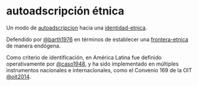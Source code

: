 # autoadscripción étnica

Un modo de [autoadscripcion](autoadscripcion.md) hacia una [identidad-etnica](identidad-etnica.md).

Defendido por [@barth1976](@barth1976.md) en términos de establecer una [frontera-etnica](frontera-etnica.md) de manera endógena.

Como criterio de identificación, en América Latina fue definido operativamente por [@caso1948](@caso1948.md), y ha sido implementado en múltiples instrumentos nacionales e internacionales, como el Convenio 169 de la OIT [@oit2014](@oit2014.md).
